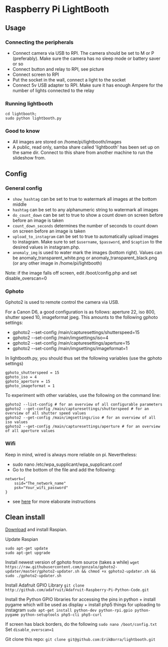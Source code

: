 # Raspberry Pi LightBooth

## Usage

### Connecting the peripherals

* Connect camera via USB to RPI. The camera should be set to M or P (preferably). Make sure the camera has no sleep mode or battery saver or so
* Connect button and relay to RPI, see picture
* Connect screen to RPI
* Put the socket in the wall, connect a light to the socket
* Connect 5v USB adapter to RPI. Make sure it has enough Ampere for the number of lights connected to the relay

### Running lightbooth
```
cd lightbooth;
sudo python lightbooth.py
```

### Good to know

* All images are stored on /home/pi/lightbooth/images
* A public, read only, samba share called 'lightbooth' has been set up on the same dir. Connect to this share from another machine to run the slideshow from.

## Config

### General config

* `show_hashtag` can be set to true to watermark all images at the bottom middle
* `hashtag` can be set to any alphanumeric string to watermark all images
* `do_count_down` can be set to true to show a count down on screen before before an image is taken
* `count_down_seconds` determines the number of seconds to count down on screen before an image is taken
* `upload_to_instagram` can be set to true to automatically upload images to instagram. Make sure to set `$username`, `$password`, and `$caption` to the desired values in instagram.php.
* `anomaly_img` is used to water mark the images (bottom right). Values can be anomaly_transparent_white.png or anomaly_transparent_black.png (or any other image in /home/pi/lightbooth)

Note: if the image falls off screen, edit /boot/config.php and set disable_overscan=0

### Gphoto

Gphoto2 is used to remote control the camera via USB.

For a Canon D6, a good configuration is as follows: aperture 22, iso 800, shutter speed 10, imageformat jpeg. This amounts to the following gphoto settings:

* gphoto2 --set-config /main/capturesettings/shutterspeed=15
* gphoto2 --set-config /main/imgsettings/iso=4
* gphoto2 --set-config /main/capturesettings/aperture=15
* gphoto2 --set-config /main/imgsettings/imageformat=1

In lightbooth.py, you should thus set the following variables (use the gphoto settings)
```
gphoto_shutterspeed = 15
gphoto_iso = 4
gphoto_aperture = 15
gphoto_imageformat = 1
```

To experiment with other variables, use the following on the command line:
```
gphoto2 --list-config # for an overview of all configurable parameters
gphoto2 --get-config /main/capturesettings/shutterspeed # for an overview of all shutter speed values
gphoto2 --get-config /main/imgsettings/iso # for an overview of all iso values
gphoto2 --get-config /main/capturesettings/aperture # for an overview of all aperture values
```

### Wifi

Keep in mind, wired is always more reliable on pi. Nevertheless:

* sudo nano /etc/wpa_supplicant/wpa_supplicant.conf
* Go to the bottom of the file and add the following:
```
network={
    ssid="The_network_name"
    psk="Your_wifi_password"
}
```
* see [here](https://www.raspberrypi.org/documentation/configuration/wireless/wireless-cli.md) for more elaborate instructions 

## Clean install

[Download](http://www.raspberrypi.org/downloads) and install Raspian.

Update Raspian
```
sudo apt-get update
sudo apt-get upgrade
```

Install newest version of gphoto from source (takes a while)
```wget https://raw.githubusercontent.com/gonzalo/gphoto2-updater/master/gphoto2-updater.sh && chmod +x gphoto2-updater.sh && sudo ./gphoto2-updater.sh```

Install Adafruit GPIO Library
```git clone http://github.com/adafruit/Adafruit-Raspberry-Pi-Python-Code.git```

Install the Python GPIO libraries for accessing the pins in python + install pygame which will be used as display + install php5 things for uploading to instagram
```sudo apt-get install python-dev python-rpi.gpio python-pygame python-setuptools php5-cli php5-curl```

If screen has black borders, do the following
```sudo nano /boot/config.txt```
Set ```disable_overscan=1```

Git clone this repo: ``` git clone git@github.com:ErikBorra/lightbooth.git ```